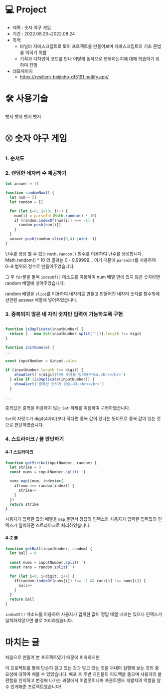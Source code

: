 # 💻 Project
* 제목 : 숫자 야구 게임
* 기간 : 2022.08.20~2022.08.24
* 목적
  * 바닐라 자바스크립트로 토이 프로젝트를 만들어보며 자바스크립트의 기초 문법을 익히기 위함
  * 기획과 디자인이 코드를 만나 어떻게 동적으로 변화하는지에 대해 학습하기 위하여 진행
* 데모페이지
  * https://resilient-beijinho-df5191.netlify.app/
  
# 🛠 사용기술
뱃지 뱃지 뱃지 뱃지

# ⚾️ 숫자 야구 게임

### 1. 순서도

### 2. 랜덤한 네자리 수 제공하기

```JavaScript
let answer = []

function randomNum() {
  let num = []
  let random = []

  for (let i=0; i<10; i++) {
    num[i] = parseInt(Math.random() * 10)
    if (random.indexOf(num[i]) === -1) {
      random.push(num[i])
    } 
  }
  answer.push(random.slice(0,4).join(''))
}

```

난수를 생성 할 수 있는 ```Math.random()``` 함수를 이용하여 난수를 생성합니다.
Math.random() * 10 의 결과는 0 - 9.99999... 이기 때문에 ```parseInt```를 사용하여 0~9 범위의 정수로 만들어주었습니다.

그 후 ```for```문을 돌며 ```indexOf()``` 메소드를 이용하여 num 배열 안에 있지 않은 숫자라면 random 배열에 넣어주었습니다.

random 배열을 ```slice```를 이용하여 네자리로 만들고 만들어진 네자리 숫자를 함수밖에 선언된 answer 배열에 넣어주었습니다.

### 3. 중복되지 않은 네 자리 숫자만 입력이 가능하도록 구현


```JavaScript

function isDuplicate(inputNumber) {
  return [...new Set(inputNumber.split(''))].length !== digit
}

function initGame(e) {
...

const inputNumber = $input.value

if (inputNumber.length !== digit) { 
    showAlert(`${digit}자리 숫자를 입력해주세요.<br></br>`)
  } else if (isDuplicate(inputNumber)) {
    showAlert('중복된 숫자가 있습니다.<br></br>')
  } 
  
...

```

중복값은 중복을 허용하지 않는 ```Set``` 객체를 이용하여 구현하였습니다.

```Set```의 자릿수가 digit(4자리)보다 작다면 중복 값이 있다는 뜻이므로 중복 값이 있는 것으로 판단하였습니다.

### 4. 스트라이크 / 볼 판단하기


#### 4-1 스트라이크

```JavaScript
function getStrike(inputNumber, random) {
  let strike = 0
  const nums = inputNumber.split('')

  nums.map((num, index)=>{
    if(num === random[index]) {
      strike++
    }
  })
  return strike
}
```

사용자가 입력한 값의 배열을 ```map``` 돌면서 정답의 인덱스와 사용자가 입력한 입력값의 인덱스가 일치하면 스트라이크로 처리하였습니다.

#### 4-2 볼

```JavaScript
function getBall(inputNumber, random) {
  let ball = 0
  
  const nums = inputNumber.split('')
  const rans = random.split('')

  for (let i=0; i<digit; i++) {
    if(random.indexOf(nums[i]) !== -1 && rans[i] !== nums[i]) {
      ball++
    }
  }
  return ball
}
```

```indexOf()``` 메소드를 이용하여 사용자가 입력한 값이 정답 배열 내에는 있으나 인덱스가 일치하지않으면 볼로 처리하였습니다.


# 마치는 글

처음으로 만들어 본 프로젝트였기 때문에 미숙하지만 

이 프로젝트를 통해 단순히 알고 있는 것과 알고 있는 것을 꺼내어 실행해 보는 것의 중요성에 대하여 배울 수 있었습니다.
배포 후 주변 지인들의 피드백을 들으며 사용자의 불편함을 인지하고 변경해 나가는 과정에서 어렴풋이나마 프론트엔드 개발자의 역할을 알 수 있게해준 프로젝트였습니다!
